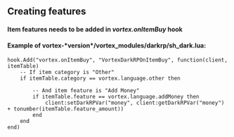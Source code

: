 ## Creating features

#### Item features needs to be added in *vortex.onItemBuy* hook

#### Example of **vortex-\*version\*/vortex_modules/darkrp/sh_dark.lua**:
```
hook.Add("vortex.onItemBuy", "VortexDarkRPOnItemBuy", function(client, itemTable)
	-- If item category is "Other" 
	if itemTable.category == vortex.language.other then
			
		-- And item feature is "Add Money" 
		if itemTable.feature == vortex.language.addMoney then
			client:setDarkRPVar("money", client:getDarkRPVar("money") + tonumber(itemTable.feature_amount))
		end
	end	
end)
```
